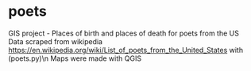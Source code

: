 # poets
GIS project - Places of birth and places of death for poets from the US<br/>
Data scraped from wikipedia https://en.wikipedia.org/wiki/List_of_poets_from_the_United_States with (poets.py)\n
Maps were made with QGIS

